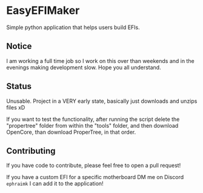 # EasyEFIMaker
Simple python application that helps users build EFIs. 

## Notice
I am working a full time job so I work on this over than weekends and in the evenings making development slow. Hope you all understand.

## Status
Unusable. Project in a VERY early state, basically just downloads and unzips files xD

If you want to test the functionality, after running the script delete the "propertree" folder from within the "tools" folder, and then download OpenCore, than download ProperTree, in that order.

## Contributing
If you have code to contribute, please feel free to open a pull request! 

If you have a custom EFI for a specific motherboard DM me on Discord `ephraimk` 
I can add it to the application! 
